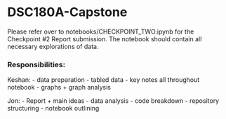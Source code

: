 # DSC180A-Capstone
Please refer over to notebooks/CHECKPOINT_TWO.ipynb for the Checkpoint #2 Report submission.
The notebook should contain all necessary explorations of data.

### Responsibilities:

Keshan:
    - data preparation
    - tabled data
    - key notes all throughout notebook
    - graphs + graph analysis

Jon:
    - Report + main ideas
    - data analysis - code breakdown
    - repository structuring
    - notebook outlining
